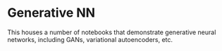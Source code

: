 # Generative NN

This houses a number of notebooks that demonstrate generative neural networks, including GANs, variational autoencoders, etc.
